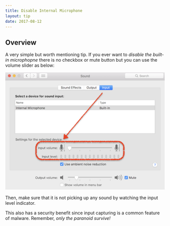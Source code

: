 ```yaml
---
title: Disable Internal Microphone
layout: tip
date: 2017-08-12
---
```


## Overview

A very simple but worth mentioning tip. If you ever want to _disable the built-in microphopne_ there is no checkbox or mute button but you can use the volume slider as below:

<img src="/assets/images/tips/disable-mic.png" alt="disable-mic" class="figure-body">

Then, make sure that it is not picking up any sound by watching the input level indicator.

This also has a security benefit since input capturing is a common feature of malware. Remember, _only the paranoid survive!_
